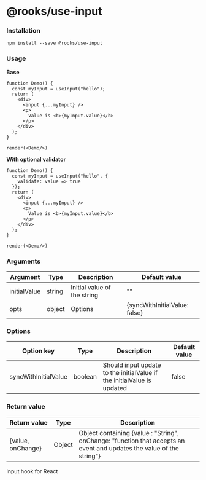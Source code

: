 # @rooks/use-input

### Installation

```
npm install --save @rooks/use-input
```

### Usage

**Base**

```react
function Demo() {
  const myInput = useInput("hello");
  return (
    <div>
      <input {...myInput} />
      <p>
        Value is <b>{myInput.value}</b>
      </p>
    </div>
  );
}

render(<Demo/>)
```

**With optional validator**

```react
function Demo() {
  const myInput = useInput("hello", {
    validate: value => true
  });
  return (
    <div>
      <input {...myInput} />
      <p>
        Value is <b>{myInput.value}</b>
      </p>
    </div>
  );
}

render(<Demo/>)
```

### Arguments

| Argument     | Type   | Description                 | Default value                 |
| ------------ | ------ | --------------------------- | ----------------------------- |
| initialValue | string | Initial value of the string | ""                            |
| opts         | object | Options                     | {syncWithInitialValue: false} |


### Options

| Option key           | Type    | Description                                                            | Default value |
| -------------------- | ------- | ---------------------------------------------------------------------- | ------------- |
| syncWithInitialValue | boolean | Should input update to the initialValue if the initialValue is updated | false         |

### Return value

| Return value      | Type   | Description                                                                                                          |
| ----------------- | ------ | -------------------------------------------------------------------------------------------------------------------- |
| {value, onChange} | Object | Object containing {value : "String", onChange: "function that accepts an event and updates the value of the string"} |

Input hook for React
